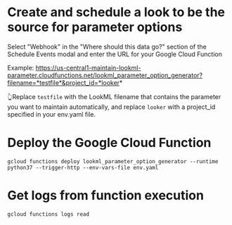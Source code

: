 # Create and schedule a look to be the source for parameter options
Select "Webhook" in the "Where should this data go?" section of the Schedule Events modal and enter the URL for your Google Cloud Function

Example: https://us-central1-maintain-lookml-parameter.cloudfunctions.net/lookml_parameter_option_generator?filename=*testfile*&project_id=*looker*

👆Replace `testfile` with the LookML filename that contains the parameter you want to maintain automatically, and replace `looker` with a project_id specified in your env.yaml file.
 

# Deploy the Google Cloud Function
`gcloud functions deploy lookml_parameter_option_generator --runtime python37 --trigger-http --env-vars-file env.yaml`

# Get logs from function execution
`gcloud functions logs read`
